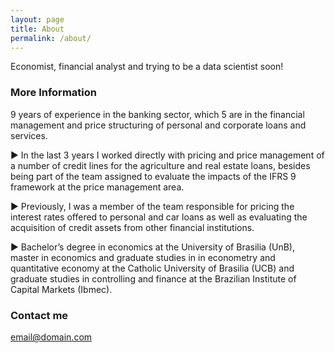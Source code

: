 ```yaml
---
layout: page
title: About
permalink: /about/
---
```


Economist, financial analyst and trying to be a data scientist soon!

### More Information

9 years of experience in the banking sector, which 5 are in the financial management and price structuring of personal and corporate loans and services. 

► In the last 3 years I worked directly with pricing and price management of a number of credit lines for the agriculture and real estate loans, besides being part of the team assigned to evaluate the impacts of the IFRS 9 framework at the price management area.

► Previously, I was a member of the team responsible for pricing the interest rates offered to personal and car loans as well as evaluating the acquisition of credit assets from other financial institutions.

► Bachelor’s degree in economics at the University of Brasilia (UnB), master in economics and graduate studies in in econometry and quantitative economy at the Catholic University of Brasilia (UCB) and graduate studies in controlling and finance at the Brazilian Institute of Capital Markets (Ibmec).

### Contact me

[email@domain.com](mailto:danielhn@gmail.com)